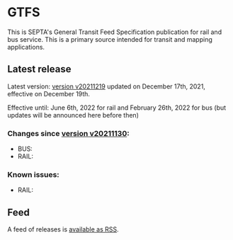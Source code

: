 # GTFS

This is SEPTA's General Transit Feed Specification publication for rail and bus service. This is a primary source intended for transit and mapping applications.

## Latest release

Latest version: [version v20211219](https://github.com/septadev/GTFS/releases/tag/v202112192) updated on December 17th, 2021, effective on December 19th.  

Effective until: June 6th, 2022 for rail and February 26th, 2022 for bus (but updates will be announced here before then)

### Changes since [version v20211130](https://github.com/septadev/GTFS/releases/tag/v202111302): 
 
*  BUS:  
*  RAIL:  

### Known issues:

* RAIL: 

## Feed

A feed of releases is [available as RSS](https://github.com/septadev/GTFS/releases.atom).


